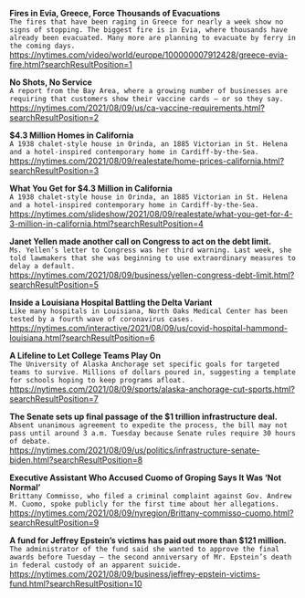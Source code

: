 **Fires in Evia, Greece, Force Thousands of Evacuations**\
`The fires that have been raging in Greece for nearly a week show no signs of stopping. The biggest fire is in Evia, where thousands have already been evacuated. Many more are planning to evacuate by ferry in the coming days.`\
https://nytimes.com/video/world/europe/100000007912428/greece-evia-fire.html?searchResultPosition=1

**No Shots, No Service**\
`A report from the Bay Area, where a growing number of businesses are requiring that customers show their vaccine cards — or so they say.`\
https://nytimes.com/2021/08/09/us/ca-vaccine-requirements.html?searchResultPosition=2

**$4.3 Million Homes in California**\
`A 1938 chalet-style house in Orinda, an 1885 Victorian in St. Helena and a hotel-inspired contemporary home in Cardiff-by-the-Sea.`\
https://nytimes.com/2021/08/09/realestate/home-prices-california.html?searchResultPosition=3

**What You Get for $4.3 Million in California**\
`A 1938 chalet-style house in Orinda, an 1885 Victorian in St. Helena and a hotel-inspired contemporary home in Cardiff-by-the-Sea.`\
https://nytimes.com/slideshow/2021/08/09/realestate/what-you-get-for-4-3-million-in-california.html?searchResultPosition=4

**Janet Yellen made another call on Congress to act on the debt limit.**\
`Ms. Yellen’s letter to Congress was her third warning. Last week, she told lawmakers that she was beginning to use extraordinary measures to delay a default.`\
https://nytimes.com/2021/08/09/business/yellen-congress-debt-limit.html?searchResultPosition=5

**Inside a Louisiana Hospital Battling the Delta Variant**\
`Like many hospitals in Louisiana, North Oaks Medical Center has been tested by a fourth wave of coronavirus cases. `\
https://nytimes.com/interactive/2021/08/09/us/covid-hospital-hammond-louisiana.html?searchResultPosition=6

**A Lifeline to Let College Teams Play On**\
`The University of Alaska Anchorage set specific goals for targeted teams to survive. Millions of dollars poured in, suggesting a template for schools hoping to keep programs afloat.`\
https://nytimes.com/2021/08/09/sports/alaska-anchorage-cut-sports.html?searchResultPosition=7

**The Senate sets up final passage of the $1 trillion infrastructure deal.**\
`Absent unanimous agreement to expedite the process, the bill may not pass until around 3 a.m. Tuesday because Senate rules require 30 hours of debate.`\
https://nytimes.com/2021/08/09/us/politics/infrastructure-senate-biden.html?searchResultPosition=8

**Executive Assistant Who Accused Cuomo of Groping Says It Was ‘Not Normal’**\
`Brittany Commisso, who filed a criminal complaint against Gov. Andrew M. Cuomo, spoke publicly for the first time about her allegations.`\
https://nytimes.com/2021/08/09/nyregion/Brittany-commisso-cuomo.html?searchResultPosition=9

**A fund for Jeffrey Epstein’s victims has paid out more than $121 million.**\
`The administrator of the fund said she wanted to approve the final awards before Tuesday — the second anniversary of Mr. Epstein’s death in federal custody of an apparent suicide.`\
https://nytimes.com/2021/08/09/business/jeffrey-epstein-victims-fund.html?searchResultPosition=10

